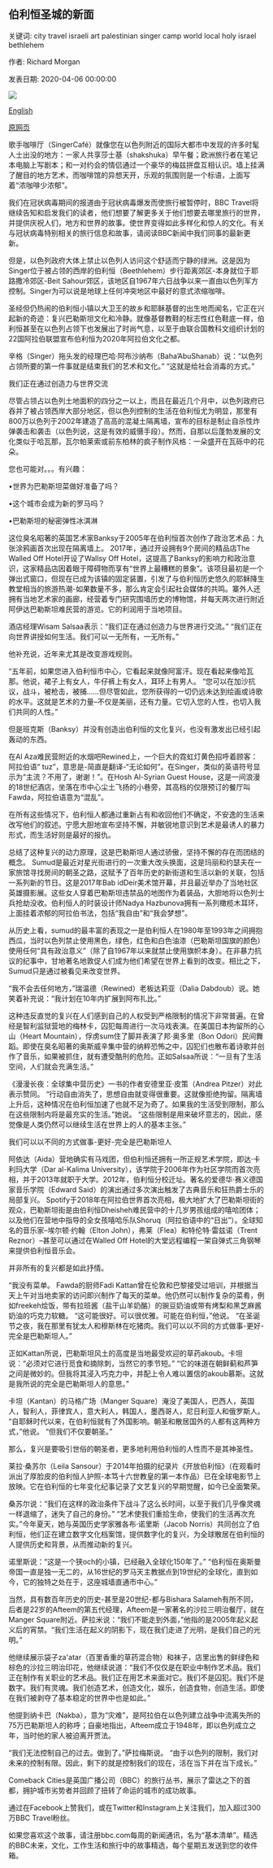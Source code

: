 ## 伯利恒圣城的新面

关键词: city travel israeli art palestinian singer camp world local holy israel bethlehem

作者: Richard Morgan

发表日期: 2020-04-06 00:00:00

![](https://ichef.bbci.co.uk/wwfeatures/live/624_351/images/live/p0/88/rg/p088rgl6.jpg)

[English](A%20new%20side%20to%20the%20holy%20city%20of%20Bethlehem.md)

[原网页](https://www.bbc.com/travel/story/20200406-a-new-side-to-the-holy-city-of-bethlehem)

歌手咖啡厅（SingerCafé）就像您在以色列附近的国际大都市中发现的许多时髦人士出没的地方：一家人共享莎士基（shakshuka）早午餐；欧洲旅行者在笔记本电脑上写剧本；和一对约会的情侣通过一个豪华的梅兹拼盘互相认识。墙上挂满了醒目的地方艺术，而咖啡馆的异想天开，乐观的氛围则是一个标语，上面写着“浓咖啡少浓郁”。

我们在冠状病毒期间的报道由于冠状病毒爆发而使旅行被暂停时，BBC Travel将继续告知和启发我们的读者，他们想要了解更多关于他们想要去哪里旅行的世界，并提供庆祝人们，地方和世界的故事。使世界变得如此多样化和惊人的文化。有关与冠状病毒特别相关的旅行信息和故事，请阅读BBC新闻中我们同事的最新更新。

但是，以色列政府大体上禁止以色列人访问这个舒适而宁静的绿洲。这是因为Singer位于被占领的西岸的伯利恒（Beethlehem）步行距离郊区-本身就位于耶路撒冷郊区-Beit Sahour郊区，该地区自1967年六日战争以来一直由以色列军方控制。Singer为可以说是地球上任何冲突地区中最好的意式浓缩咖啡。

圣经但仍热闹的伯利恒小镇以大卫王的故乡和耶稣基督的出生地而闻名，它正在兴起新的奇迹：复兴巴勒斯坦文化和冷静。就像基督教鞋的标志性红色鞋底一样，伯利恒甚至在以色列占领下也发展出了时尚气息，以至于由联合国教科文组织计划的22国阿拉伯联盟宣布伯利恒为2020年阿拉伯文化之都。

辛格（Singer）拖头发的经理巴哈·阿布沙纳布（Baha’AbuShanab）说：“以色列占领所要的第一件事就是结束我们的艺术和文化。” “这就是给社会消毒的方式。”

我们正在通过创造力与世界交流

尽管占领占以色列土地面积的四分之一以上，而且在最近几个月中，以色列政府已吞并了被占领西岸大部分地区，但以色列控制的生活在伯利恒尤为明显，那里有800万以色列于2002年建造了高高的混凝土隔离墙，宣布的目标是制止自杀性炸弹袭击和袭击（以色列说，这是有效的威慑手段）。然而，自那以后蓬勃发展的文化类似于哈瓦那，瓦尔帕莱索或前东柏林的疯子制作风格：一朵盛开在瓦砾中的花朵。

您也可能对。。。有兴趣：

•世界为巴勒斯坦菜做好准备了吗？

•这个城市会成为新的罗马吗？

•巴勒斯坦的秘密弹性冰淇淋

这位臭名昭著的英国艺术家Banksy于2005年在伯利恒首次创作了政治艺术品：九张涂鸦画首次出现在隔离墙上。 2017年，通过开设拥有9个房间的精品店The Walled Off Hotel开设了Wallsy Off Hotel，这提高了Banksy的影响力和政治意识，这家精品店因着眼于障碍物而享有“世界上最糟糕的景象”。该项目最初是一个弹出式窗口，但现在已成为该镇的固定装置，引发了与伯利恒历史悠久的耶稣降生教堂相当的旅游热潮-如果数量不多，那么肯定会引起社会媒体的共鸣。寨外人还拥有当地艺术家的画廊，经营着专门研究围墙历史的博物馆，并每天两次进行附近阿伊达巴勒斯坦难民营的游览。它的利润用于当地项目。

酒店经理Wisam Salsaa表示：“我们正在通过创造力与世界进行交流。” “我们正在向世界讲授如何生活。我们可以一无所有，一无所有。”

他补充说，近年来尤其是改变游戏规则。

“五年前，如果您进入伯利恒市中心，它看起来就像阿富汗。现在看起来像哈瓦那。他说，裙子上有女人，牛仔裤上有女人，耳环上有男人。 “您可以在加沙抗议，战斗，被枪击，被捕……但尽管如此，您所获得的一切仍远未达到绘画或诗歌的水平。这就是艺术的力量–不仅是美丽，还有力量。它切入您的人性，也切入我们共同的人性。”

但是班克斯（Banksy）并没有创造出伯利恒的文化复兴，也没有激发出已经引起轰动的东西。

在Al Aza难民营附近的水烟吧Rewined上，一个巨大的霓虹灯黄色招呼着顾客：阿拉伯语“ tuz”，意思是-简直是翻译-“无论如何”。在Singer，类似的英语符号显示为“主流？不用了，谢谢！”。在Hosh Al-Syrian Guest House，这是一间浪漫的18世纪酒店，坐落在市中心尘土飞扬的小巷旁，其高档的仅限预订的餐厅叫Fawda，阿拉伯语意为“混乱”。

在所有这些情况下，伯利恒人都通过重新占有和收回他们不确定，不安逸的生活来改写他们的叙述。宁愿大胆地宣布坚持不懈，并敏锐地意识到艺术是最诱人的暴力形式，而生活好则是最好的报仇。

总结了这种复兴的动力原理，这是巴勒斯坦人通过骄傲，坚持不懈的存在而团结的概念。 Sumud是最近对星光街进行的一次重大改头换面，这是玛丽和约瑟夫在一家旅馆寻找房间的朝圣之路，这赋予了百年历史的新街道和生活以新的关联，包括一系列新的节日。这是2017年Bab idDeir美术馆开幕，并且最近举办了当地社区英雄摄影展。这些女人穿着巴勒斯坦违禁品的地图作为着装品，大胆地将以色列士兵抢劫没收。伯利恒人的时装设计师Nadya Hazbunova拥有一系列橄榄木耳环，上面挂着浓郁的阿拉伯书法，包括“我自由”和“我会梦想”。

从历史上看，sumud的最丰富的表现之一是伯利恒人在1980年至1993年之间拥抱西瓜，当时以色列禁止使用黑色，绿色，红色和白色油漆（巴勒斯坦国旗的颜色）使用任何“具有政治意义”（除了自1967年以来就禁止使用旗帜本身）。在非暴力抗议的纪事中，甘地著名地敦促人们成为他们希望在世界上看到的改变。相比之下，Sumud只是通过被看见来改变世界。

“我不会去任何地方，”瑞温德（Rewined）老板达莉亚（Dalia Dabdoub）说。她笑着补充说：“我计划在10年内扩展到​​阿布扎比。”

这种违反直觉的复兴在人们感到自己的人权受到严格限制的情况下非常普遍。在曾经是智利监狱营地的梅林卡，囚犯每周进行一次马戏表演。在美国日本拘留所的心山（Heart Mountain），俘虏sum住了脚并表演了邦·奥多里（Bon Odori）民间舞蹈。即使在臭名昭著的奥斯威辛集中营的纳粹恐怖之中，囚犯们也散布着诗歌并创作了音乐，如果被抓住，就有遭受酷刑的危险。正如Salsaa所说：“一旦有了生活空间，人们就会充满生活。”

《漫漫长夜：全球集中营历史》一书的作者安德里亚·皮策（Andrea Pitzer）对此表示赞同。 “行动自由消失了，思想自由就变得很重要。这就像拒绝拘留。隔离墙上升后，这种情况在伯利恒加速了也就不足为奇了。如果我的生活受到限制，那么在这些限制内将是最充实的生活。”她说。 “这些限制是用来破坏意志的，因此，感觉像是人类仍然可以继续生活在世界上的人的基本主张。”

我们可以以不同的方式做事-更好-完全是巴勒斯坦人

阿依达（Aida）营地确实有马戏团，但伯利恒还拥有一所正规艺术学院，即达·卡利玛大学（Dar al-Kalima University），该学院于2006年作为社区学院而首次亮相，并于2013年就职于大学。2012年，伯利恒分校迁址。著名的爱德华·赛义德国家音乐学院（Edward Said）的演出通过多次演出触发了古典音乐和狂热爵士乐的局部复兴。 Spotify于2018年在阿拉伯世界首次亮相，极大地扩大了巴勒斯坦街的观众，巴勒斯坦街是由伯利恒Dheisheh难民营中的十几岁男孩组成的嘻哈团体；以及他们在营地中指导的全女孩嘻哈乐队Shoruq（阿拉伯语中的“日出”）。全球知名的音乐家–埃尔顿·约翰（Elton John），弗莱（Flea）和特伦特·雷兹诺（Trent Reznor）–甚至可以通过在Walled Off Hotel的大堂远程编程一架自弹式三角钢琴来提供伯利恒音乐会。

并非所有的复兴都是如此抒情。

“我没有菜单。 Fawda的厨师Fadi Kattan曾在伦敦和巴黎接受过培训，并根据当天上午对当地卖家的访问即兴制作了每天的菜单。他仍然可以制作复杂的菜肴，例如freekeh烩饭，带有拉班酱（盐干山羊奶酪）的豌豆奶油或带有烤梨和黑芝麻酱奶油的巧克力软糖。 “这可能很好。可以很优雅。可能在伯利恒，”他说。 “在圣诞节之夜，我在那里有犹太人和穆斯林在吃猪肉。我们可以以不同的方式做事-更好-完全是巴勒斯坦人。”

正如Kattan所说，巴勒斯坦风土的高度是当地最受欢迎的草药akoub。卡坦说：“必须对它进行觅食和摘除刺，当然它的季节短。” “它的味道在朝鲜蓟和芦笋之间是微妙的。但我将其浸入巧克力中，并配上令人难以置信的akoub慕斯。这就是我所说的完全是巴勒斯坦人的意思。”

卡坦（Kantan）的马格广场（Manger Square）淹没了美国人，巴西人，英国人，智利人，菲律宾人，意大利人，韩国人，墨西哥人，尼日利亚人和俄罗斯人。 “自耶稣时代以来，在伯利恒就有了外国影响。朝圣和散居国外的人都有这两种方式，”他说。 “但我们不仅要朝圣。”

那么，复兴是要吸引世俗的朝圣者，更多地利用伯利恒的人性而不是其神圣性。

莱拉·桑苏尔（Leila Sansour）于2014年拍摄的纪录片《开放伯利恒》（在观看时派出了厚脸皮的伯利恒人护照-本笃十六世教皇的第一本作品）已在全球电影节上放映。它在伯利恒的七年变化纪事记录了文艺复兴的早期觉醒，如今已全面繁荣。

桑苏尔说：“我们在这样的政治条件下战斗了这么长时间，以至于我们几乎像灵魂一样退缩了，迷失了自己的身份。” “艺术使我们重拾生命，使我们的生活再次充实。”今年夏天，她与英国历史学家雅各布·诺里斯（Jacob Norris）共同创立了伯利恒，他们正在建立数字文化档案馆，提供数字化的复兴，为全球散居在伯利恒的人提供历史和背景，从而推动新的复兴。

诺里斯说：“这是一个狭och的小镇，已经融入全球化150年了。” “伯利恒在奥斯曼帝国一直是独一无二的，从16世纪的罗马天主教据点到19世纪的全球化，直到如今，它的独特之处在于，这座城墙直通市中心。”

当然，具有数百年历史的历史-甚至是20世纪-都与Bishara Salameh有所不同，后者是22岁的Afteem的第五代经理，Afteem是一家著名的沙拉三明治餐厅，就在Manger Square附近。萨拉米说：“我们不能走到外面，”他指的是2005年起义起义后的宵禁。“我们生活在起义的阴影下，现在我们走进了光明，是我们自己的光明。”

他继续展示袋子za'atar（百里香重的草药混合物）和袜子，店里出售的鲜绿色和棕色的沙拉三明治印花，他继续说道：“我们不仅仅是在职业中制作艺术品。我们正在制作有关职业的艺术品。我们正在用艺术来面对它。我们不是囚犯。我们不是数字。我们有灵魂。我们创造艺术，创造文化，娱乐，创造食物，创造生活。即使在我们被剥夺了基本稳定的世界中也是如此。”

他提到纳卡巴（Nakba），意为“灾难”，是阿拉伯在以色列建立战争中流离失所的75万巴勒斯坦人的称呼；自豪地指出，Afteem成立于1948年，即以色列成立之年，当时他的家人被迫离开贾法。

“我们无法控制自己的过去。做到了。”萨拉梅斯说。 “由于以色列的限制，我们对未来的控制有限。因此，剩下的就是控制我们的现在，活在当下并在当下成长。”

Comeback Cities是英国广播公司（BBC）的旅行丛书，展示了雷达之下的首都，拥护城市劣势者并回顾了扭转了命运的城市的成功故事。

通过在Facebook上赞我们，或在Twitter和Instagram上关注我们，加入超过300万BBC Travel粉丝。

如果您喜欢这个故事，请注册bbc.com每周的新闻通讯，名为“基本清单”。精选的BBC未来，文化，工作生活和旅行中的故事精选，每个星期五发送到您的收件箱。